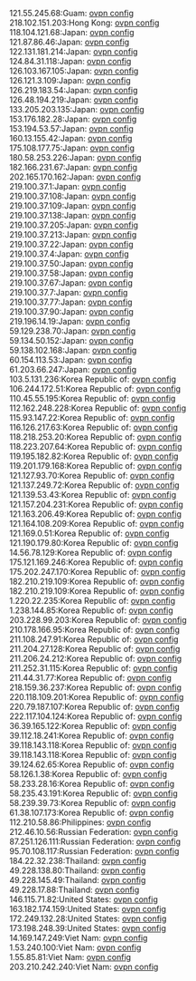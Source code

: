 121.55.245.68:Guam: [ovpn config](vpn/121_55_245_68.ovpn)  
218.102.151.203:Hong Kong: [ovpn config](vpn/218_102_151_203.ovpn)  
118.104.121.68:Japan: [ovpn config](vpn/118_104_121_68.ovpn)  
121.87.86.46:Japan: [ovpn config](vpn/121_87_86_46.ovpn)  
122.131.181.214:Japan: [ovpn config](vpn/122_131_181_214.ovpn)  
124.84.31.118:Japan: [ovpn config](vpn/124_84_31_118.ovpn)  
126.103.167.105:Japan: [ovpn config](vpn/126_103_167_105.ovpn)  
126.121.3.109:Japan: [ovpn config](vpn/126_121_3_109.ovpn)  
126.219.183.54:Japan: [ovpn config](vpn/126_219_183_54.ovpn)  
126.48.194.219:Japan: [ovpn config](vpn/126_48_194_219.ovpn)  
133.205.203.135:Japan: [ovpn config](vpn/133_205_203_135.ovpn)  
153.176.182.28:Japan: [ovpn config](vpn/153_176_182_28.ovpn)  
153.194.53.57:Japan: [ovpn config](vpn/153_194_53_57.ovpn)  
160.13.155.42:Japan: [ovpn config](vpn/160_13_155_42.ovpn)  
175.108.177.75:Japan: [ovpn config](vpn/175_108_177_75.ovpn)  
180.58.253.226:Japan: [ovpn config](vpn/180_58_253_226.ovpn)  
182.166.231.67:Japan: [ovpn config](vpn/182_166_231_67.ovpn)  
202.165.170.162:Japan: [ovpn config](vpn/202_165_170_162.ovpn)  
219.100.37.1:Japan: [ovpn config](vpn/219_100_37_1.ovpn)  
219.100.37.108:Japan: [ovpn config](vpn/219_100_37_108.ovpn)  
219.100.37.109:Japan: [ovpn config](vpn/219_100_37_109.ovpn)  
219.100.37.138:Japan: [ovpn config](vpn/219_100_37_138.ovpn)  
219.100.37.205:Japan: [ovpn config](vpn/219_100_37_205.ovpn)  
219.100.37.213:Japan: [ovpn config](vpn/219_100_37_213.ovpn)  
219.100.37.22:Japan: [ovpn config](vpn/219_100_37_22.ovpn)  
219.100.37.4:Japan: [ovpn config](vpn/219_100_37_4.ovpn)  
219.100.37.50:Japan: [ovpn config](vpn/219_100_37_50.ovpn)  
219.100.37.58:Japan: [ovpn config](vpn/219_100_37_58.ovpn)  
219.100.37.67:Japan: [ovpn config](vpn/219_100_37_67.ovpn)  
219.100.37.7:Japan: [ovpn config](vpn/219_100_37_7.ovpn)  
219.100.37.77:Japan: [ovpn config](vpn/219_100_37_77.ovpn)  
219.100.37.90:Japan: [ovpn config](vpn/219_100_37_90.ovpn)  
219.196.14.19:Japan: [ovpn config](vpn/219_196_14_19.ovpn)  
59.129.238.70:Japan: [ovpn config](vpn/59_129_238_70.ovpn)  
59.134.50.152:Japan: [ovpn config](vpn/59_134_50_152.ovpn)  
59.138.102.168:Japan: [ovpn config](vpn/59_138_102_168.ovpn)  
60.154.113.53:Japan: [ovpn config](vpn/60_154_113_53.ovpn)  
61.203.66.247:Japan: [ovpn config](vpn/61_203_66_247.ovpn)  
103.5.131.236:Korea Republic of: [ovpn config](vpn/103_5_131_236.ovpn)  
106.244.172.51:Korea Republic of: [ovpn config](vpn/106_244_172_51.ovpn)  
110.45.55.195:Korea Republic of: [ovpn config](vpn/110_45_55_195.ovpn)  
112.162.248.228:Korea Republic of: [ovpn config](vpn/112_162_248_228.ovpn)  
115.93.147.22:Korea Republic of: [ovpn config](vpn/115_93_147_22.ovpn)  
116.126.217.63:Korea Republic of: [ovpn config](vpn/116_126_217_63.ovpn)  
118.218.253.20:Korea Republic of: [ovpn config](vpn/118_218_253_20.ovpn)  
118.223.207.64:Korea Republic of: [ovpn config](vpn/118_223_207_64.ovpn)  
119.195.182.82:Korea Republic of: [ovpn config](vpn/119_195_182_82.ovpn)  
119.201.179.168:Korea Republic of: [ovpn config](vpn/119_201_179_168.ovpn)  
121.127.93.70:Korea Republic of: [ovpn config](vpn/121_127_93_70.ovpn)  
121.137.249.72:Korea Republic of: [ovpn config](vpn/121_137_249_72.ovpn)  
121.139.53.43:Korea Republic of: [ovpn config](vpn/121_139_53_43.ovpn)  
121.157.204.231:Korea Republic of: [ovpn config](vpn/121_157_204_231.ovpn)  
121.163.206.49:Korea Republic of: [ovpn config](vpn/121_163_206_49.ovpn)  
121.164.108.209:Korea Republic of: [ovpn config](vpn/121_164_108_209.ovpn)  
121.169.0.51:Korea Republic of: [ovpn config](vpn/121_169_0_51.ovpn)  
121.190.179.80:Korea Republic of: [ovpn config](vpn/121_190_179_80.ovpn)  
14.56.78.129:Korea Republic of: [ovpn config](vpn/14_56_78_129.ovpn)  
175.121.169.246:Korea Republic of: [ovpn config](vpn/175_121_169_246.ovpn)  
175.202.247.170:Korea Republic of: [ovpn config](vpn/175_202_247_170.ovpn)  
182.210.219.109:Korea Republic of: [ovpn config](vpn/182_210_219_109.ovpn)  
182.210.219.109:Korea Republic of: [ovpn config](vpn/182_210_219_109.ovpn)  
1.220.22.235:Korea Republic of: [ovpn config](vpn/1_220_22_235.ovpn)  
1.238.144.85:Korea Republic of: [ovpn config](vpn/1_238_144_85.ovpn)  
203.228.99.203:Korea Republic of: [ovpn config](vpn/203_228_99_203.ovpn)  
210.178.166.95:Korea Republic of: [ovpn config](vpn/210_178_166_95.ovpn)  
211.108.247.91:Korea Republic of: [ovpn config](vpn/211_108_247_91.ovpn)  
211.204.27.128:Korea Republic of: [ovpn config](vpn/211_204_27_128.ovpn)  
211.206.24.212:Korea Republic of: [ovpn config](vpn/211_206_24_212.ovpn)  
211.252.31.115:Korea Republic of: [ovpn config](vpn/211_252_31_115.ovpn)  
211.44.31.77:Korea Republic of: [ovpn config](vpn/211_44_31_77.ovpn)  
218.159.36.237:Korea Republic of: [ovpn config](vpn/218_159_36_237.ovpn)  
220.118.109.201:Korea Republic of: [ovpn config](vpn/220_118_109_201.ovpn)  
220.79.187.107:Korea Republic of: [ovpn config](vpn/220_79_187_107.ovpn)  
222.117.104.124:Korea Republic of: [ovpn config](vpn/222_117_104_124.ovpn)  
36.39.165.122:Korea Republic of: [ovpn config](vpn/36_39_165_122.ovpn)  
39.112.18.241:Korea Republic of: [ovpn config](vpn/39_112_18_241.ovpn)  
39.118.143.118:Korea Republic of: [ovpn config](vpn/39_118_143_118.ovpn)  
39.118.143.118:Korea Republic of: [ovpn config](vpn/39_118_143_118.ovpn)  
39.124.62.65:Korea Republic of: [ovpn config](vpn/39_124_62_65.ovpn)  
58.126.1.38:Korea Republic of: [ovpn config](vpn/58_126_1_38.ovpn)  
58.233.28.16:Korea Republic of: [ovpn config](vpn/58_233_28_16.ovpn)  
58.235.43.191:Korea Republic of: [ovpn config](vpn/58_235_43_191.ovpn)  
58.239.39.73:Korea Republic of: [ovpn config](vpn/58_239_39_73.ovpn)  
61.38.107.173:Korea Republic of: [ovpn config](vpn/61_38_107_173.ovpn)  
112.210.58.86:Philippines: [ovpn config](vpn/112_210_58_86.ovpn)  
212.46.10.56:Russian Federation: [ovpn config](vpn/212_46_10_56.ovpn)  
87.251.126.111:Russian Federation: [ovpn config](vpn/87_251_126_111.ovpn)  
95.70.108.117:Russian Federation: [ovpn config](vpn/95_70_108_117.ovpn)  
184.22.32.238:Thailand: [ovpn config](vpn/184_22_32_238.ovpn)  
49.228.138.80:Thailand: [ovpn config](vpn/49_228_138_80.ovpn)  
49.228.145.49:Thailand: [ovpn config](vpn/49_228_145_49.ovpn)  
49.228.17.88:Thailand: [ovpn config](vpn/49_228_17_88.ovpn)  
146.115.71.82:United States: [ovpn config](vpn/146_115_71_82.ovpn)  
163.182.174.159:United States: [ovpn config](vpn/163_182_174_159.ovpn)  
172.249.132.28:United States: [ovpn config](vpn/172_249_132_28.ovpn)  
173.198.248.39:United States: [ovpn config](vpn/173_198_248_39.ovpn)  
14.169.147.249:Viet Nam: [ovpn config](vpn/14_169_147_249.ovpn)  
1.53.240.100:Viet Nam: [ovpn config](vpn/1_53_240_100.ovpn)  
1.55.85.81:Viet Nam: [ovpn config](vpn/1_55_85_81.ovpn)  
203.210.242.240:Viet Nam: [ovpn config](vpn/203_210_242_240.ovpn)  

